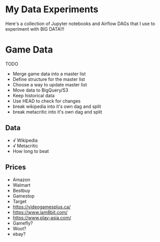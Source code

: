 # My Data Experiments

Here's a collection of Jupyter notebooks and Airflow DAGs that I use to experiment with BIG DATA!!!

# Game Data


TODO
* Merge game data into a master list
* Define structure for the master list
* Choose a way to update master list
* Move data to BigQuery/S3
* Keep historical data
* Use HEAD to check for changes
* break wikipedia into it's own dag and split
* break metacritic into it's own dag and split

## Data
* √ Wikipedia
* √ Metacritic
* How long to beat

## Prices

* Amazon
* Walmart
* Bestbuy
* Gamestop
* Target
* https://videogamesplus.ca/
* https://www.iam8bit.com/
* https://www.play-asia.com/
* Gamefly?
* Woot?
* ebay?
